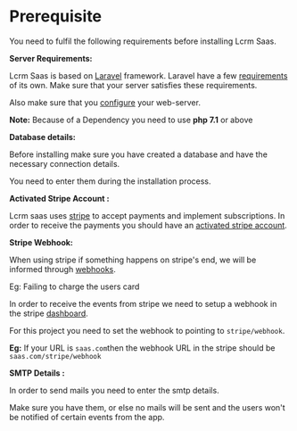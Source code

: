 # Prerequisite

You need to fulfil the following requirements before installing Lcrm Saas.

**Server Requirements:**

Lcrm Saas is based on [Laravel](https://laravel.com) framework. Laravel have a few [requirements](https://laravel.com/docs/5.5#server-requirements) of its own. Make sure that your server satisfies these requirements.

Also make sure that you [configure](https://laravel.com/docs/5.5#web-server-configuration) your web-server.

**Note:** Because of a Dependency you need to use **php 7.1** or above

**Database details:**

Before installing make sure you have created a database and have the necessary connection details.

You need to enter them during the installation process.

**Activated Stripe Account :** 

Lcrm saas uses [stripe](https://stripe.com/) to accept payments and implement subscriptions. In order to receive the payments you should have an [activated stripe account](https://stripe.com/docs/dashboard#activating-your-account).

**Stripe Webhook:**

When using stripe if something happens on stripe's end, we will be informed through [webhooks](https://stripe.com/docs/webhooks).

Eg: Failing to charge the users card

In order to receive the events from stripe we need to setup a webhook in the stripe [dashboard](https://dashboard.stripe.com/account/webhooks).

For this project you need to set the webhook to pointing to `stripe/webhook`.

**Eg:** If your URL is `saas.com`then the webhook URL in the stripe should be `saas.com/stripe/webhook`

**SMTP Details :**

In order to send mails you need to enter the smtp details.

Make sure you have them, or else no mails will be sent and the users won't be notified of certain events from the app.

